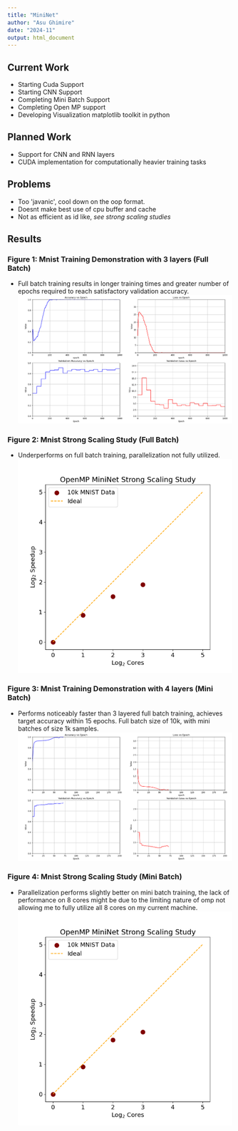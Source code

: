 ```yaml
---
title: "MiniNet"
author: "Asu Ghimire"
date: "2024-11"
output: html_document
---
```

## Current Work  
- Starting Cuda Support
- Starting CNN Support
- Completing Mini Batch Support
- Completing Open MP support
- Developing Visualization matplotlib toolkit in python

## Planned Work
- Support for CNN and RNN layers
- CUDA implementation for computationally heavier training tasks

## Problems
- Too 'javanic', cool down on the oop format.
- Doesnt make best use of cpu buffer and cache
- Not as efficient as id like, *see strong scaling studies*

## Results
### Figure 1: Mnist Training Demonstration with 3 layers (Full Batch)
- Full batch training results in longer training times and greater number of epochs required to reach satisfactory validation accuracy.
![Mnist Demonstration 3 Layers](results/demonstrations/Mnist_3_layer_dem.png)

### Figure 2: Mnist Strong Scaling Study (Full Batch)
- Underperforms on full batch training, parallelization not fully utilized. 
![Strong Scaling, Mnist Full Batch](results/demonstrations/strong_scaling_plot_Mnist1.png)

### Figure 3: Mnist Training Demonstration with 4 layers (Mini Batch)
- Performs noticeably faster than 3 layered full batch training, achieves target accuracy within 15 epochs. Full batch size of 10k, with mini batches of size 1k samples. 
![Mnist Demonstration 4 Layers](results/demonstrations/mnist_4_layer_minibatch_dem.png)

### Figure 4: Mnist Strong Scaling Study (Mini Batch)
- Parallelization performs slightly better on mini batch training, the lack of performance on 8 cores might be due to
the limiting nature of omp not allowing me to fully utilize all 8 cores on my current machine.
![Strong Scaling, MNIST Mini Batch](results/demonstrations/strong_scaling_plot_Mnist_minibatch.png)

